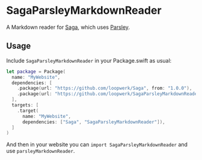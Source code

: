 # SagaParsleyMarkdownReader

A Markdown reader for [Saga](https://github.com/loopwerk/Saga), which uses [Parsley](https://github.com/loopwerk/Parsley).

## Usage
Include `SagaParsleyMarkdownReader` in your Package.swift as usual:

``` swift
let package = Package(
  name: "MyWebsite",
  dependencies: [
    .package(url: "https://github.com/loopwerk/Saga", from: "1.0.0"),
    .package(url: "https://github.com/loopwerk/SagaParsleyMarkdownReader", from: "0.5.0"),
  ],
  targets: [
    .target(
      name: "MyWebsite",
      dependencies: ["Saga", "SagaParsleyMarkdownReader"]),
  ]
)
```

And then in your website you can `import SagaParsleyMarkdownReader` and use `parsleyMarkdownReader`.
